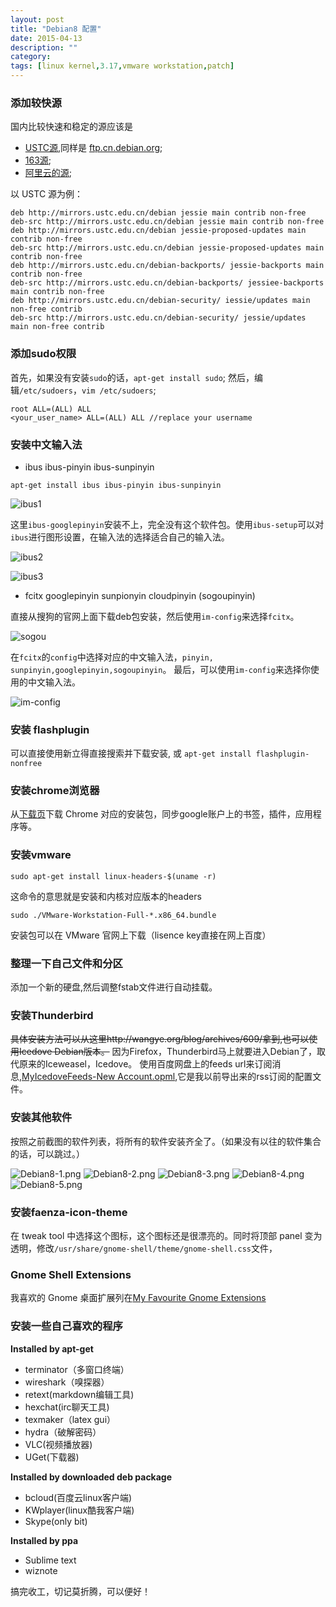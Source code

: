 ```yaml
---
layout: post
title: "Debian8 配置"
date: 2015-04-13
description: ""
category: 
tags: [linux kernel,3.17,vmware workstation,patch]
---
```


### 添加较快源
国内比较快速和稳定的源应该是

- [USTC源](http://mirrors.ustc.edu.cn/),同样是 [ftp.cn.debian.org](http://ftp.cn.debian.org/);
- [163源](http://mirrors.163.com);
- [阿里云的源](http://mirrors.aliyun.com);

以 USTC 源为例：

```
deb http://mirrors.ustc.edu.cn/debian jessie main contrib non-free
deb-src http://mirrors.ustc.edu.cn/debian jessie main contrib non-free
deb http://mirrors.ustc.edu.cn/debian jessie-proposed-updates main contrib non-free
deb-src http://mirrors.ustc.edu.cn/debian jessie-proposed-updates main contrib non-free
deb http://mirrors.ustc.edu.cn/debian-backports/ jessie-backports main contrib non-free 
deb-src http://mirrors.ustc.edu.cn/debian-backports/ jessiee-backports main contrib non-free
deb http://mirrors.ustc.edu.cn/debian-security/ iessie/updates main non-free contrib
deb-src http://mirrors.ustc.edu.cn/debian-security/ jessie/updates main non-free contrib
```

### 添加sudo权限
首先，如果没有安装`sudo`的话，`apt-get install sudo`;
然后，编辑`/etc/sudoers`，`vim /etc/sudoers`;

	root ALL=(ALL) ALL
	<your_user_name> ALL=(ALL) ALL //replace your username

### 安装中文输入法

- ibus ibus-pinyin ibus-sunpinyin

```
apt-get install ibus ibus-pinyin ibus-sunpinyin
```

![ibus1]({{site.url}}/images/ibus1.png)

这里`ibus-googlepinyin`安装不上，完全没有这个软件包。使用`ibus-setup`可以对`ibus`进行图形设置，在输入法的选择适合自己的输入法。

![ibus2]({{site.url}}/images/ibus2.png)

![ibus3]({{site.url}}/images/ibus3.png)

- fcitx googlepinyin sunpionyin cloudpinyin (sogoupinyin)

直接从搜狗的官网上面下载deb包安装，然后使用`im-config`来选择`fcitx`。

![sogou]({{site.url}}/images/sougou.png)

在`fcitx`的`config`中选择对应的中文输入法，`pinyin, sunpinyin,googlepinyin,sogoupinyin`。
最后，可以使用`im-config`来选择你使用的中文输入法。

![im-config]({{site.url}}/images/im-config.png)
	   
### 安装 flashplugin
可以直接使用新立得直接搜索并下载安装, 或 `apt-get install flashplugin-nonfree`

### 安装chrome浏览器
从[下载页](https://dl.google.com)下载 Chrome 对应的安装包，同步google账户上的书签，插件，应用程序等。

### 安装vmware

    sudo apt-get install linux-headers-$(uname -r)

这命令的意思就是安装和内核对应版本的headers

    sudo ./VMware-Workstation-Full-*.x86_64.bundle 

安装包可以在 VMware 官网上下载（lisence key直接在网上百度）

### 整理一下自己文件和分区
添加一个新的硬盘,然后调整fstab文件进行自动挂载。

### 安装Thunderbird
~~具体安装方法可以从这里http://wangye.org/blog/archives/609/拿到,也可以使用Icedove Debian版本。~~
因为Firefox，Thunderbird马上就要进入Debian了，取代原来的Iceweasel，Icedove。
使用百度网盘上的feeds url来订阅消息,[MyIcedoveFeeds-New Account.opml](http://pan.baidu.com/s/1c0TSshU),它是我以前导出来的rss订阅的配置文件。

### 安装其他软件
按照之前截图的软件列表，将所有的软件安装齐全了。（如果没有以往的软件集合的话，可以跳过。）

![Debian8-1.png]({{site.url}}/images/Debian8-1.png)
![Debian8-2.png]({{site.url}}/images/Debian8-2.png)
![Debian8-3.png]({{site.url}}/images/Debian8-3.png)
![Debian8-4.png]({{site.url}}/images/Debian8-4.png)
![Debian8-5.png]({{site.url}}/images/Debian8-5.png)

### 安装faenza-icon-theme
在 tweak tool 中选择这个图标，这个图标还是很漂亮的。同时将顶部 panel 变为透明，修改`/usr/share/gnome-shell/theme/gnome-shell.css`文件，

### Gnome Shell Extensions

我喜欢的 Gnome 桌面扩展列在[My Favourite Gnome Extensions](http://mudongliang.github.io/2017/03/12/my-favourite-gnome-extensions.html)

### 安装一些自己喜欢的程序

**Installed by apt-get**

- terminator（多窗口终端）
- wireshark（嗅探器）
- retext(markdown编辑工具)
- hexchat(irc聊天工具)
- texmaker（latex gui）
- hydra（破解密码）
- VLC(视频播放器)
- UGet(下载器)

**Installed by downloaded deb package**
	
- bcloud(百度云linux客户端) 
- KWplayer(linux酷我客户端)
- Skype(only bit)

**Installed by ppa**

- Sublime text
- wiznote

搞完收工，切记莫折腾，可以便好！
